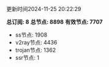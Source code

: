 更新时间2024-11-25 20:22:29

**总订阅: 8**
**总节点: 8898**
**有效节点: 7707**
- ss节点: 1908
- v2ray节点: 4436
- trojan节点: 1362
- ssr节点: 1
